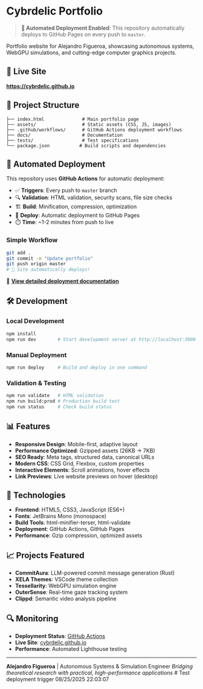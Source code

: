 # Cybrdelic Portfolio

> **🤖 Automated Deployment Enabled**: This repository automatically deploys to GitHub Pages on every push to `master`.

Portfolio website for Alejandro Figueroa, showcasing autonomous systems, WebGPU simulations, and cutting-edge computer graphics projects.

## 🚀 Live Site
**https://cybrdelic.github.io**

## 📁 Project Structure
```
├── index.html              # Main portfolio page
├── assets/                 # Static assets (CSS, JS, images)
├── .github/workflows/      # GitHub Actions deployment workflows
├── docs/                   # Documentation
├── tests/                  # Test specifications
└── package.json           # Build scripts and dependencies
```

## 🤖 Automated Deployment

This repository uses **GitHub Actions** for automatic deployment:

- ✅ **Triggers**: Every push to `master` branch
- 🔍 **Validation**: HTML validation, security scans, file size checks
- 🏗️ **Build**: Minification, compression, optimization
- 🚀 **Deploy**: Automatic deployment to GitHub Pages
- ⏱️ **Time**: ~1-2 minutes from push to live

### Simple Workflow
```bash
git add .
git commit -m "Update portfolio"
git push origin master
# 🎉 Site automatically deploys!
```

📖 **[View detailed deployment documentation](docs/AUTOMATED_DEPLOYMENT.md)**

## 🛠️ Development

### Local Development
```bash
npm install
npm run dev        # Start development server at http://localhost:3000
```

### Manual Deployment
```bash
npm run deploy     # Build and deploy in one command
```

### Validation & Testing
```bash
npm run validate   # HTML validation
npm run build:prod # Production build test
npm run status     # Check build status
```

## 📊 Features

- **Responsive Design**: Mobile-first, adaptive layout
- **Performance Optimized**: Gzipped assets (26KB → 7KB)
- **SEO Ready**: Meta tags, structured data, canonical URLs
- **Modern CSS**: CSS Grid, Flexbox, custom properties
- **Interactive Elements**: Scroll animations, hover effects
- **Link Previews**: Live website previews on hover (desktop)

## 🔧 Technologies

- **Frontend**: HTML5, CSS3, JavaScript (ES6+)
- **Fonts**: JetBrains Mono (monospace)
- **Build Tools**: html-minifier-terser, html-validate
- **Deployment**: GitHub Actions, GitHub Pages
- **Performance**: Gzip compression, optimized assets

## 📈 Projects Featured

- **CommitAura**: LLM-powered commit message generation (Rust)
- **XELA Themes**: VSCode theme collection
- **Tessellarity**: WebGPU simulation engine
- **OuterSense**: Real-time gaze tracking system
- **Clippd**: Semantic video analysis pipeline

## 🔍 Monitoring

- **Deployment Status**: [GitHub Actions](https://github.com/cybrdelic/cybrdelic.github.io/actions)
- **Live Site**: [cybrdelic.github.io](https://cybrdelic.github.io)
- **Performance**: Automated Lighthouse testing

---

**Alejandro Figueroa** | Autonomous Systems & Simulation Engineer
*Bridging theoretical research with practical, high-performance applications*
#   T e s t   d e p l o y m e n t   t r i g g e r   0 8 / 2 5 / 2 0 2 5   2 2 : 0 3 : 0 7  
 
